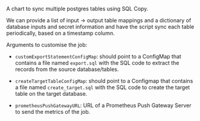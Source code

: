 A chart to sync multiple postgres tables using SQL Copy.

We can provide a list of input -> output table mappings and a dictionary of database
inputs and secret information and have the script sync each table periodically, based 
on a timestamp column.

Arguments to customise the job:

- `customExportStatementConfigMap`: should point to a ConfigMap that contains a file named `export.sql` with the SQL code 
to extract the records from the source database/tables.

- `createTargetTableConfigMap`: should point to a Configmap that contains a file named `create_target.sql` with the SQL code
to create the target table on the target database.
  
- `prometheusPushGatewayURL`: URL of a Prometheus Push Gateway Server to send the metrics of the job.


